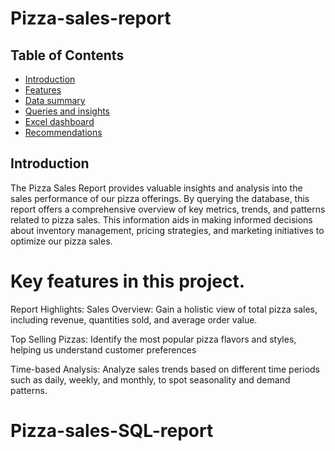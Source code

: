 # Pizza-sales-report


## Table of Contents
- [Introduction](#introduction)
- [Features](#features)
- [Data summary](#Data_summary)
- [Queries and insights](#Queries_and_insights)
- [Excel dashboard](#Excel_dashboard)
- [Recommendations](#Recommendations)


## Introduction

The Pizza Sales  Report provides valuable insights and analysis into the sales performance of our pizza offerings. 
By querying the database, this report offers a comprehensive overview of key metrics, trends, and patterns related to pizza sales. 
This information aids in making informed decisions about inventory management, pricing strategies, 
and marketing initiatives to optimize our pizza sales.


# Key features in this project.
Report Highlights:
Sales Overview: Gain a holistic view of total pizza sales,
including revenue, quantities sold, and average order value.

Top Selling Pizzas: Identify the most popular pizza flavors and styles, 
helping us understand customer preferences

Time-based Analysis: Analyze sales trends based on different time periods such as daily, 
weekly, and monthly, to spot seasonality and demand patterns.



# Pizza-sales-SQL-report
